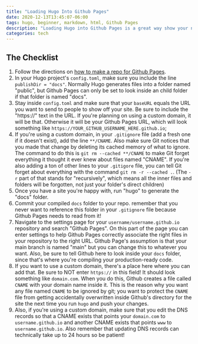 ```yaml
---
title: "Loading Hugo Into Github Pages"
date: 2020-12-13T13:45:07-06:00
tags: hugo, beginner, markdown, html, Github Pages
description: "Loading Hugo into Github Pages is a great way show your new site to the word while paying nothing in hosting!"
categories: tech
---
```


## The Checklist

1. Follow the directions on [how to make a repo for Github Pages](https://pages.github.com/).
2. In your Hugo project's `config.toml`, make sure you include the line `publishDir = "docs"`.  Normally Hugo generates files into a folder named "public", but Github Pages can only be set to look inside an child folder if that folder is named "docs".
3. Stay inside `config.toml` and make sure that your `baseURL` equals the URL you want to send to people to show off your site. Be sure to include the "https://" text in the URL.  If you're planning on using a custom domain, it will be that.  Otherwise it will be your Github Pages URL, which will look something like `https://YOUR_GITHUB_USERNAME_HERE.github.io`;
4. If you're using a custom domain, in your `.gitignore` file (add a fresh one if it doesn't exist), add the line `**/CNAME`.  Also make sure Git notices that you made that change by deleting its cached memory of what to ignore.  The command to do this is `git rm --cached **/CNAME` to make Git forget everything it thought it ever knew about files named "CNAME". If you're also adding a ton of other lines to your `.gitigore` file, you can tell Git forget about everything with the command `git rm -r --cached .`.  (The `-r` part of that stands for "recursively", which means all the inner files and folders will be forgotten, not just your folder's direct children)
5. Once you have a site you're happy with, run "hugo" to generate the "docs" folder.
6. Commit your compiled `docs` folder to your repo. remember that you never want to reference this folder in your `.gitignore` file because Github Pages needs to read from it!
7. Navigate to the settings page for your `username/username.github.io` repository and search "Github Pages".  On this part of the page you can enter settings to help Github Pages correctly associate the right files in your repository to the right URL.  Github Page's assumption is that your main branch is named "main" but you can change this to whatever you want.  Also, be sure to tell Github here to look inside your `docs` folder, since that's where you're compiling your production-ready code.
8. If you want to use a custom domain, there's a place here where you can add that.  Be sure to NOT enter `https://` in this field!  It should look something like `domain.com`.  When you do this, Github creates a file called `CNAME` with your domain name inside it.  This is the reason why you want any file named `CNAME` to be ignored by git; you want to protect the `CNAME` file from getting accidentally overwritten inside Github's directory for the site the next time you run `hugo` and push your changes.
9. Also, if you're using a custom domain, make sure that you edit the DNS records so that a CNAME exists that points your `domain.com` to `username.github.io` and another CNAME exists that points `www` to `username.github.io`.  Also remember that updating DNS records can technically take up to 24 hours so be patient!